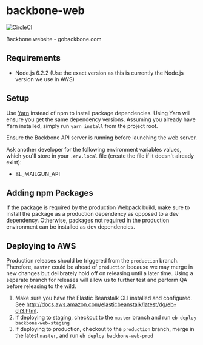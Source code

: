 # backbone-web
[![CircleCI](https://circleci.com/gh/backbonelabs/backbone-web/tree/master.svg?style=svg&circle-token=4fcc2c508bc0b273d532931a1a8eaed76d018223)](https://circleci.com/gh/backbonelabs/backbone-web/tree/master)

Backbone website - gobackbone.com

## Requirements

- Node.js 6.2.2 (Use the exact version as this is currently the Node.js version we use in AWS)

## Setup

Use [Yarn](https://yarnpkg.com) instead of npm to install package dependencies. Using Yarn will ensure you get the same dependency versions. Assuming you already have Yarn installed, simply run `yarn install` from the project root.

Ensure the Backbone API server is running before launching the web server.

Ask another developer for the following environment variables values, which you'll store in your `.env.local` file (create the file if it doesn't already exist):

* BL_MAILGUN_API

## Adding npm Packages

If the package is required by the production Webpack build, make sure to install the package as a production dependency as opposed to a dev dependency. Otherwise, packages not required in the production environment can be installed as dev dependencies.

## Deploying to AWS

Production releases should be triggered from the `production` branch. Therefore, `master` could be ahead of `production` because we may merge in new changes but delibrately hold off on releasing until a later time. Using a separate branch for releases will allow us to further test and perform QA before releasing to the wild.

1. Make sure you have the Elastic Beanstalk CLI installed and configured. See http://docs.aws.amazon.com/elasticbeanstalk/latest/dg/eb-cli3.html.
2. If deploying to staging, checkout to the `master` branch and run `eb deploy backbone-web-staging`
3. If deploying to production, checkout to the `production` branch, merge in the latest `master`, and run `eb deploy backbone-web-prod`
